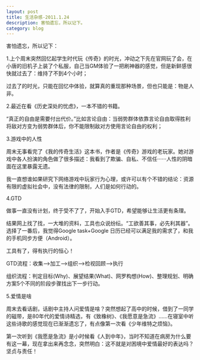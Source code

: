 ```yaml
---
layout: post
title: 生活杂感-2011.1.24
description: 害怕遗忘，所以记下。
category: blog
---
```

害怕遗忘，所以记下：

1.上个周末突然回忆起学生时代玩《传奇》的时光，冲动之下先在官网玩了会，在小唐的旧机子上装了个私服，自己当GM体验了一把刷神器的感觉，但是新鲜感很快就过去了：维持了不到4个小时；

过去了的时光，只能在回忆中体验，就算真的重现那种场景，但也只能是：物是人非。<!--more-->

2.最近在看《历史深处的忧虑》，一本不错的书籍。

“真正的自由是需要付出代价。”比如言论自由：当弱势群体依靠言论自由取得胜利将敌对方变为弱势群体后，你不能限制敌对方使用言论自由的权利；

3.游戏中的人性

周末无事看完了《我的传奇生活》这本书，作者是《传奇》游戏的老玩家。她对游戏中各人扮演的角色做了很多描述：我看到了欺骗、自私、不信任······人性的阴暗面在这里暴露无遗。

我一直想谁如果研究下网络游戏中玩家行为心理，或许可以有个不错的结论：资源有限的虚拟社会中，没有法律的限制，人们是如何行动的。

4.GTD

做事一直没有计划，终于受不了了，开始入手GTD，希望能够让生活更有条理。

结果网上找了找，一大堆的资料，工具也众说纷纭。“工欲善其事，必先利其器”。选择了一番后，我觉得Google task+Google 日历已经可以满足我的需求了，和我的手机同步方便（Android）。

工具有了，得有执行的恒心！

GTD流程：收集&#8211;>加工&#8211;>组织&#8211;>检视回顾&#8211;>执行

组织流程：判定目标(Why)、展望结果(What)、网罗构想(How)、整理规划、明确方案5个不同的阶段步骤找出下一步行动。

5.爱情是啥

周末去看话剧，话剧中主持人问爱情是啥？突然想起了高中的时候，借到了一同学的磁带，是80年代的爱情诗精选，有《致橡树》、《我愿意是急流》……在寝室中听这些诗歌的感觉现在已渐渐遗忘了，有点像第一次看《少年维特之烦恼》。

第一次听到《我愿是急流》是小时候看《人到中年》，当时不知道在病房为什么要有这一幕，现在拿出来再念念，突然明白：这不就是对困境中爱情最好的表达吗？坚贞与责任！

